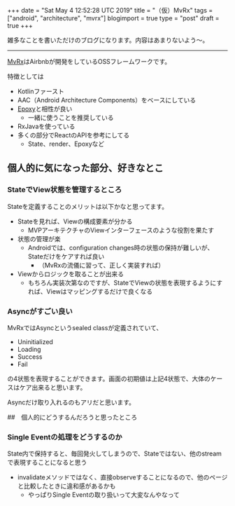 +++
date = "Sat May  4 12:52:28 UTC 2019"
title = "（仮）MvRx"
tags = ["android", "architecture", "mvrx"]
blogimport = true
type = "post"
draft = true
+++

雑多なことを書いただけのブログになります。内容はあまりないよう〜。

---

[MvRx](https://github.com/airbnb/MvRx)はAirbnbが開発をしているOSSフレームワークです。

特徴としては

- Kotlinファースト
- AAC（Android Architecture Components）をベースにしている
- [Epoxy](https://github.com/airbnb/epoxy)と相性が良い
  - 一緒に使うことを推奨している
- RxJavaを使っている
- 多くの部分でReactのAPIを参考にしてる
  - State、render、Epoxyなど

## 個人的に気になった部分、好きなとこ

### StateでView状態を管理するところ

Stateを定義することのメリットは以下かなと思ってます。

- Stateを見れば、Viewの構成要素が分かる
    - MVPアーキテクチャのViewインターフェースのような役割を果たす
- 状態の管理が楽
    - Androidでは、configuration changes時の状態の保持が難しいが、Stateだけをケアすれば良い
        - （MvRxの流儀に習って、正しく実装すれば）
- Viewからロジックを取ることが出来る
    - もちろん実装次第なのですが、StateでViewの状態を表現するようにすれば、Viewはマッピングするだけで良くなる

### Asyncがすごい良い

MvRxではAsyncというsealed classが定義されていて、

- Uninitialized
- Loading
- Success
- Fail

の4状態を表現することができます。画面の初期値は上記4状態で、大体のケースはケア出来ると思います。

Asyncだけ取り入れるのもアリだと思います。

##　個人的にどうするんだろうと思ったところ

### Single Eventの処理をどうするのか

State内で保持すると、毎回発火してしまうので、Stateではない、他のstreamで表現することになると思う
- invalidateメソッドではなく、直接observeすることになるので、他のページと比較したときに違和感があるかも
    - やっぱりSingle Eventの取り扱いって大変なんやなって
